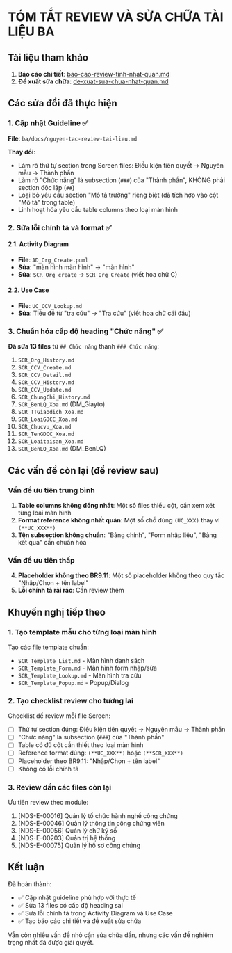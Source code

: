 # TÓM TẮT REVIEW VÀ SỬA CHỮA TÀI LIỆU BA

## Tài liệu tham khảo
1. **Báo cáo chi tiết**: [bao-cao-review-tinh-nhat-quan.md](./bao-cao-review-tinh-nhat-quan.md)
2. **Đề xuất sửa chữa**: [de-xuat-sua-chua-nhat-quan.md](./de-xuat-sua-chua-nhat-quan.md)

## Các sửa đổi đã thực hiện

### 1. Cập nhật Guideline ✅

**File**: `ba/docs/nguyen-tac-review-tai-lieu.md`

**Thay đổi**:
- Làm rõ thứ tự section trong Screen files: Điều kiện tiên quyết → Nguyên mẫu → Thành phần
- Làm rõ "Chức năng" là subsection (`###`) của "Thành phần", KHÔNG phải section độc lập (`##`)
- Loại bỏ yêu cầu section "Mô tả trường" riêng biệt (đã tích hợp vào cột "Mô tả" trong table)
- Linh hoạt hóa yêu cầu table columns theo loại màn hình

### 2. Sửa lỗi chính tả và format ✅

#### 2.1. Activity Diagram
- **File**: `AD_Org_Create.puml`
- **Sửa**: "màn hình màn hình" → "màn hình"
- **Sửa**: `SCR_Org_create` → `SCR_Org_Create` (viết hoa chữ C)

#### 2.2. Use Case
- **File**: `UC_CCV_Lookup.md`
- **Sửa**: Tiêu đề từ "tra cứu" → "Tra cứu" (viết hoa chữ cái đầu)

### 3. Chuẩn hóa cấp độ heading "Chức năng" ✅

**Đã sửa 13 files** từ `## Chức năng` thành `### Chức năng`:

1. `SCR_Org_History.md`
2. `SCR_CCV_Create.md`
3. `SCR_CCV_Detail.md`
4. `SCR_CCV_History.md`
5. `SCR_CCV_Update.md`
6. `SCR_ChungChi_History.md`
7. `SCR_BenLQ_Xoa.md` (DM_Giayto)
8. `SCR_TTGiaodich_Xoa.md`
9. `SCR_LoaiGDCC_Xoa.md`
10. `SCR_Chucvu_Xoa.md`
11. `SCR_TenGDCC_Xoa.md`
12. `SCR_Loaitaisan_Xoa.md`
13. `SCR_BenLQ_Xoa.md` (DM_BenLQ)

## Các vấn đề còn lại (để review sau)

### Vấn đề ưu tiên trung bình

1. **Table columns không đồng nhất**: Một số files thiếu cột, cần xem xét từng loại màn hình
2. **Format reference không nhất quán**: Một số chỗ dùng `(UC_XXX)` thay vì `(**UC_XXX**)`
3. **Tên subsection không chuẩn**: "Bảng chính", "Form nhập liệu", "Bảng kết quả" cần chuẩn hóa

### Vấn đề ưu tiên thấp

4. **Placeholder không theo BR9.11**: Một số placeholder không theo quy tắc "Nhập/Chọn + tên label"
5. **Lỗi chính tả rải rác**: Cần review thêm

## Khuyến nghị tiếp theo

### 1. Tạo template mẫu cho từng loại màn hình

Tạo các file template chuẩn:
- `SCR_Template_List.md` - Màn hình danh sách
- `SCR_Template_Form.md` - Màn hình form nhập/sửa
- `SCR_Template_Lookup.md` - Màn hình tra cứu
- `SCR_Template_Popup.md` - Popup/Dialog

### 2. Tạo checklist review cho tương lai

Checklist để review mỗi file Screen:
- [ ] Thứ tự section đúng: Điều kiện tiên quyết → Nguyên mẫu → Thành phần
- [ ] "Chức năng" là subsection (`###`) của "Thành phần"
- [ ] Table có đủ cột cần thiết theo loại màn hình
- [ ] Reference format đúng: `(**UC_XXX**)` hoặc `(**SCR_XXX**)`
- [ ] Placeholder theo BR9.11: "Nhập/Chọn + tên label"
- [ ] Không có lỗi chính tả

### 3. Review dần các files còn lại

Ưu tiên review theo module:
1. [NDS-E-00016] Quản lý tổ chức hành nghề công chứng
2. [NDS-E-00046] Quản lý thông tin công chứng viên
3. [NDS-E-00056] Quản lý chữ ký số
4. [NDS-E-00203] Quản trị hệ thống
5. [NDS-E-00075] Quản lý hồ sơ công chứng

## Kết luận

Đã hoàn thành:
- ✅ Cập nhật guideline phù hợp với thực tế
- ✅ Sửa 13 files có cấp độ heading sai
- ✅ Sửa lỗi chính tả trong Activity Diagram và Use Case
- ✅ Tạo báo cáo chi tiết và đề xuất sửa chữa

Vẫn còn nhiều vấn đề nhỏ cần sửa chữa dần, nhưng các vấn đề nghiêm trọng nhất đã được giải quyết.
